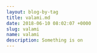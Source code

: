 ```yaml
---
layout: blog-by-tag
title: valami.md
date: 2018-06-10 08:02:07 +0000
slug: valami
name: valami
description: Something is on
---
```

